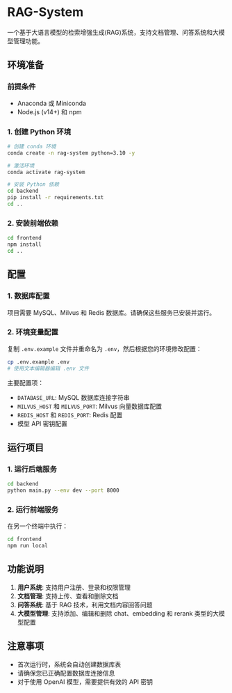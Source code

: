 # RAG-System

一个基于大语言模型的检索增强生成(RAG)系统，支持文档管理、问答系统和大模型管理功能。

## 环境准备

### 前提条件
- Anaconda 或 Miniconda
- Node.js (v14+) 和 npm

### 1. 创建 Python 环境

```bash
# 创建 conda 环境
conda create -n rag-system python=3.10 -y

# 激活环境
conda activate rag-system

# 安装 Python 依赖
cd backend
pip install -r requirements.txt
cd ..
```

### 2. 安装前端依赖

```bash
cd frontend
npm install
cd ..
```

## 配置

### 1. 数据库配置

项目需要 MySQL、Milvus 和 Redis 数据库。请确保这些服务已安装并运行。

### 2. 环境变量配置

复制 `.env.example` 文件并重命名为 `.env`，然后根据您的环境修改配置：

```bash
cp .env.example .env
# 使用文本编辑器编辑 .env 文件
```

主要配置项：
- `DATABASE_URL`: MySQL 数据库连接字符串
- `MILVUS_HOST` 和 `MILVUS_PORT`: Milvus 向量数据库配置
- `REDIS_HOST` 和 `REDIS_PORT`: Redis 配置
- 模型 API 密钥配置

## 运行项目

### 1. 运行后端服务

```bash
cd backend
python main.py --env dev --port 8000
```

### 2. 运行前端服务

在另一个终端中执行：

```bash
cd frontend
npm run local
```

## 功能说明

1. **用户系统**: 支持用户注册、登录和权限管理
2. **文档管理**: 支持上传、查看和删除文档
3. **问答系统**: 基于 RAG 技术，利用文档内容回答问题
4. **大模型管理**: 支持添加、编辑和删除 chat、embedding 和 rerank 类型的大模型配置

## 注意事项

- 首次运行时，系统会自动创建数据库表
- 请确保您已正确配置数据库连接信息
- 对于使用 OpenAI 模型，需要提供有效的 API 密钥